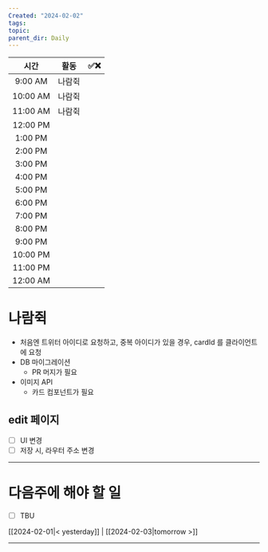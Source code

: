 ```yaml
---
Created: "2024-02-02"
tags: 
topic: 
parent_dir: Daily
---
```

| 시간 | 활동 | ✅❌ |
| :--: | :--: | ---- |
| 9:00 AM | 나람쥑 |  |
| 10:00 AM | 나람쥑 |  |
| 11:00 AM | 나람쥑 |  |
| 12:00 PM |  |  |
| 1:00 PM |  |  |
| 2:00 PM |  |  |
| 3:00 PM |  |  |
| 4:00 PM |  |  |
| 5:00 PM |  |  |
| 6:00 PM |  |  |
| 7:00 PM |  |  |
| 8:00 PM |  |  |
| 9:00 PM |  |  |
| 10:00 PM |  |  |
| 11:00 PM |  |  |
| 12:00 AM |  |  |
# 나람쥑
- 처음엔 트위터 아이디로 요청하고, 중복 아이디가 있을 경우, cardId 를 클라이언트에 요청
- DB 마이그레이션
	- PR 머지가 필요
- 이미지 API 
	- 카드 컴포넌트가 필요
## edit 페이지
- [ ] UI 변경
- [ ] 저장 시, 라우터 주소 변경

----
# 다음주에 해야 할 일
- [ ] TBU 
  
[[2024-02-01|< yesterday]] | [[2024-02-03|tomorrow >]]  
  
---  
